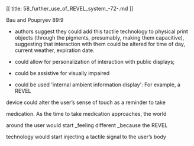 [[
title: 58_further_use_of_REVEL_system_-72-.md
]]

Bau and Poupryev 89:9

  

+ authors suggest they could add this tactile technology to physical print
objects \(through the pigments, presumably, making them capacitive\),
suggesting that interaction with them could be altered for time of day,
current weather, expiration date.

  

+ could allow for personalization of interaction with public displays;

+ could be assistive for visually impaired

+ could be used 'internal ambient information display': For example, a REVEL

device could alter the user’s sense of touch as a reminder to take

medication. As the time to take medication approaches, the world

around the user would start _feeling different _because the REVEL

technology would start injecting a tactile signal to the user’s body
